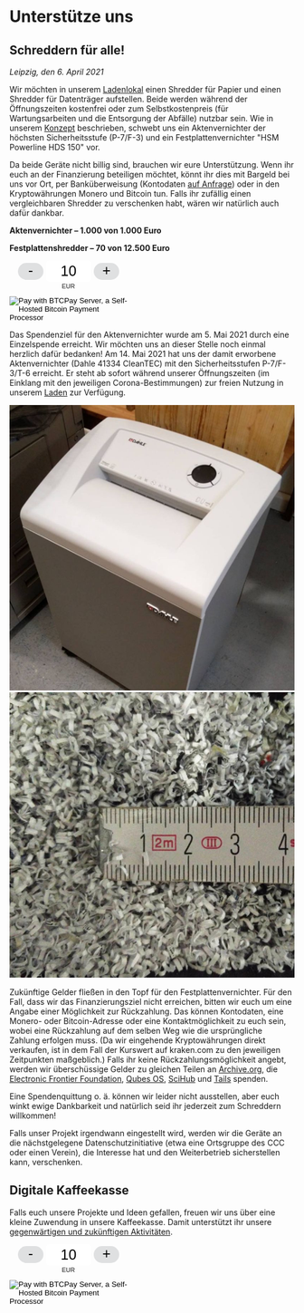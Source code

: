 # Unterstütze uns

## Schreddern für alle!

_Leipzig, den 6. April 2021_

Wir möchten in unserem [Ladenlokal](https://proxysto.re) einen Shredder für Papier und einen Shredder für Datenträger aufstellen. Beide werden während der Öffnungszeiten kostenfrei oder zum Selbstkostenpreis (für Wartungsarbeiten und die Entsorgung der Abfälle) nutzbar sein. Wie in unserem [Konzept](konzept.html) beschrieben, schwebt uns ein Aktenvernichter der höchsten Sicherheitsstufe (P-7/F-3) und ein Festplattenvernichter "HSM Powerline HDS 150" vor.

Da beide Geräte nicht billig sind, brauchen wir eure Unterstützung. Wenn ihr euch an der Finanzierung beteiligen möchtet, könnt ihr dies mit Bargeld bei uns vor Ort, per Banküberweisung (Kontodaten [auf Anfrage](https://proxysto.re/contact.html)) oder in den Kryptowährungen Monero und Bitcoin tun. Falls ihr zufällig einen vergleichbaren Shredder zu verschenken habt, wären wir natürlich auch dafür dankbar.

**Aktenvernichter – 1.000 von 1.000 Euro**

<div class="progress mb-3">
	<div class="progress-bar bg-success" role="progressbar" style="width: 100%"></div>
</div>

**Festplattenshredder – 70 von 12.500 Euro**

<div class="progress mb-3">
	<div class="progress-bar bg-success" role="progressbar" style="width: 0.56%"></div>
</div>

<div class="my-4 text-center">
	<style> .btcpay-form { display: inline-flex; align-items: center; justify-content: center; } .btcpay-form--inline { flex-direction: row; } .btcpay-form--block { flex-direction: column; } .btcpay-form--inline .submit { margin-left: 15px; } .btcpay-form--block select { margin-bottom: 10px; } .btcpay-form .btcpay-custom-container{ text-align: center; }.btcpay-custom { display: flex; align-items: center; justify-content: center; } .btcpay-form .plus-minus { cursor:pointer; font-size:25px; line-height: 25px; background: #DFE0E1; height: 30px; width: 45px; border:none; border-radius: 60px; margin: auto 5px; display: inline-flex; justify-content: center; } .btcpay-form select { -moz-appearance: none; -webkit-appearance: none; appearance: none; color: currentColor; background: transparent; border:1px solid transparent; display: block; padding: 1px; margin-left: auto; margin-right: auto; font-size: 11px; cursor: pointer; } .btcpay-form select:hover { border-color: #ccc; } .btcpay-form option { color: #000; background: rgba(0,0,0,.1); } .btcpay-input-price { -moz-appearance: textfield; border: none; box-shadow: none; text-align: center; font-size: 25px; margin: auto; border-radius: 5px; line-height: 35px; background: #fff; }.btcpay-input-price::-webkit-outer-spin-button, .btcpay-input-price::-webkit-inner-spin-button { -webkit-appearance: none; margin: 0; } </style>
	<script>
		function handlePlusMinus(event) {
			event.preventDefault();
			const root = event.target.closest('.btcpay-form');
			const el = root.querySelector('.btcpay-input-price');
			const step = parseInt(event.target.dataset.step) || 1;
			const min = parseInt(event.target.dataset.min) || 1;
			const max = parseInt(event.target.dataset.max);
			const type = event.target.dataset.type;
			const price = parseInt(el.value) || min;
			if (type === '-') {
				el.value = price - step < min ? min : price - step;
			} else if (type === '+') {
				el.value = price + step > max ? max : price + step;
			}
		}
		function handlePriceInput(event) {
			event.preventDefault();
			const root = event.target.closest('.btcpay-form');
			const price = parseInt(event.target.dataset.price);
			if (isNaN(event.target.value)) root.querySelector('.btcpay-input-price').value = price;
			const min = parseInt(event.target.getAttribute('min')) || 1;
			const max = parseInt(event.target.getAttribute('max'));
			if (event.target.value < min) {
				event.target.value = min;
			} else if (event.target.value > max) {
				event.target.value = max;
			}
		}
	</script>
	<form method="POST" action="https://pay.proxysto.re/api/v1/invoices" class="btcpay-form btcpay-form--block">
	  <input type="hidden" name="storeId" value="53wEhRv1kSEYRWR5q82UrF56eWSSDRH7bL4iq1RYqoJt" />
	  <input type="hidden" name="orderId" value="Shredder" />
	  <input type="hidden" name="checkoutDesc" value="Shredder – Thank you very much!" />
	  <input type="hidden" name="browserRedirect" value="https://dys2p.com/support.html" />
	  <div class="btcpay-custom-container">
		<div class="btcpay-custom">
		  <button class="plus-minus" type="button" onclick="handlePlusMinus(event);return false" data-type="-" data-step="1" data-min="5" data-max="9999">-</button>
		  <input class="btcpay-input-price" type="number" name="price" min="5" max="9999" step="1" value="10" data-price="10" style="width:3em;" oninput="handlePriceInput(event);return false" />
		  <button class="plus-minus" type="button" onclick="handlePlusMinus(event);return false" data-type="+" data-step="1" data-min="5" data-max="9999">+</button>
		</div>
		<select name="currency">
		  <option value="USD">USD</option>
		  <option value="GBP">GBP</option>
		  <option value="EUR" selected>EUR</option>
		  <option value="BTC">BTC</option>
		</select>
	  </div>
	  <input type="image" class="submit" name="submit" src="https://pay.proxysto.re/img/paybutton/pay.svg" style="width:209px" alt="Pay with BTCPay Server, a Self-Hosted Bitcoin Payment Processor">
	</form>
</div>

Das Spendenziel für den Aktenvernichter wurde am 5. Mai 2021 durch eine Einzelspende erreicht. Wir möchten uns an dieser Stelle noch einmal herzlich dafür bedanken! Am 14. Mai 2021 hat uns der damit erworbene Aktenvernichter (Dahle 41334 CleanTEC) mit den Sicherheitsstufen P-7/F-3/T-6 erreicht. Er steht ab sofort während unserer Öffnungszeiten (im Einklang mit den jeweiligen Corona-Bestimmungen) zur freien Nutzung in unserem [Laden](https://proxysto.re) zur Verfügung.

<div class="row">
	<div class="col-sm-6 mb-3">
		<img src="../assets/images/paper-shredder-1.jpg" class="img-fluid">
	</div>
	<div class="col-sm-6 mb-3">
		<img src="../assets/images/paper-shredder-2.jpg" class="img-fluid">
	</div>
</div>

Zukünftige Gelder fließen in den Topf für den Festplattenvernichter. Für den Fall, dass wir das Finanzierungsziel nicht erreichen, bitten wir euch um eine Angabe einer Möglichkeit zur Rückzahlung. Das können Kontodaten, eine Monero- oder Bitcoin-Adresse oder eine Kontaktmöglichkeit zu euch sein, wobei eine Rückzahlung auf dem selben Weg wie die ursprüngliche Zahlung erfolgen muss. (Da wir eingehende Kryptowährungen direkt verkaufen, ist in dem Fall der Kurswert auf kraken.com zu den jeweiligen Zeitpunkten maßgeblich.) Falls ihr keine Rückzahlungsmöglichkeit angebt, werden wir überschüssige Gelder zu gleichen Teilen an [Archive.org](https://archive.org/donate), die [Electronic Frontier Foundation](https://supporters.eff.org/donate/pu20--WB), [Qubes OS](https://www.qubes-os.org/donate/), [SciHub](https://de.wikipedia.org/wiki/Sci-Hub) und [Tails](https://tails.boum.org/donate/index.de.html) spenden.

Eine Spendenquittung o. ä. können wir leider nicht ausstellen, aber euch winkt ewige Dankbarkeit und natürlich seid ihr jederzeit zum Schreddern willkommen!

Falls unser Projekt irgendwann eingestellt wird, werden wir die Geräte an die nächstgelegene Datenschutzinitiative (etwa eine Ortsgruppe des CCC oder einen Verein), die Interesse hat und den Weiterbetrieb sicherstellen kann, verschenken.

## Digitale Kaffeekasse

Falls euch unsere Projekte und Ideen gefallen, freuen wir uns über eine kleine Zuwendung in unsere Kaffeekasse. Damit unterstützt ihr unsere [gegenwärtigen und zukünftigen Aktivitäten](https://dys2p.com).

<div class="my-4 text-center">
	<!-- don't repeat style and script -->
	<form method="POST" action="https://pay.proxysto.re/api/v1/invoices" class="btcpay-form btcpay-form--block">
	  <input type="hidden" name="storeId" value="53wEhRv1kSEYRWR5q82UrF56eWSSDRH7bL4iq1RYqoJt" />
	  <input type="hidden" name="orderId" value="Contribution" />
	  <input type="hidden" name="checkoutDesc" value="Contribution – Thank you very much!" />
	  <input type="hidden" name="browserRedirect" value="https://dys2p.com/support.html" />
	  <div class="btcpay-custom-container">
		<div class="btcpay-custom">
		  <button class="plus-minus" type="button" onclick="handlePlusMinus(event);return false" data-type="-" data-step="1" data-min="5" data-max="9999">-</button>
		  <input class="btcpay-input-price" type="number" name="price" min="5" max="9999" step="1" value="10" data-price="10" style="width:3em;" oninput="handlePriceInput(event);return false" />
		  <button class="plus-minus" type="button" onclick="handlePlusMinus(event);return false" data-type="+" data-step="1" data-min="5" data-max="9999">+</button>
		</div>
		<select name="currency">
		  <option value="USD">USD</option>
		  <option value="GBP">GBP</option>
		  <option value="EUR" selected>EUR</option>
		  <option value="BTC">BTC</option>
		</select>
	  </div>
	  <input type="image" class="submit" name="submit" src="https://pay.proxysto.re/img/paybutton/pay.svg" style="width:209px" alt="Pay with BTCPay Server, a Self-Hosted Bitcoin Payment Processor">
	</form>
</div>
